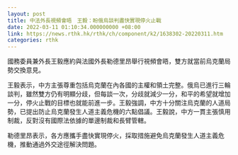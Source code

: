 ```yaml
---
layout: post
title: 中法外長視頻會晤　王毅：盼俄烏談判盡快實現停火止戰
date: 2022-03-11 01:10:34.000000000 +08:00
link: https://news.rthk.hk/rthk/ch/component/k2/1638302-20220311.htm
categories: rthk
---
```


國務委員兼外長王毅應約與法國外長勒德里昂舉行視頻會晤，雙方就當前烏克蘭局勢交換意見。

王毅表示，中方主張尊重包括烏克蘭在內各國的主權和領土完整。俄烏已進行三輪談判，雖然雙方仍有明顯分歧，但每談一次，分歧就減少一分，和平的希望就增加一分，停火止戰的目標也就能前進一步。王毅強調，中方十分關注烏克蘭的人道局勢，已提出防止烏克蘭發生人道主義危機的六點倡議。王毅說，中方一貫主張慎用制裁，反對沒有國際法依據的單邊制裁和長臂管轄。

勒德里昂表示，各方應攜手盡快實現停火，採取措施避免烏克蘭發生人道主義危機，推動通過外交途徑解決問題。
